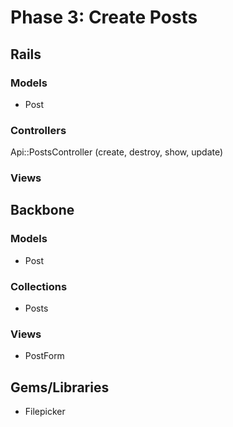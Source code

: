 # Phase 3: Create Posts

## Rails
### Models
* Post

### Controllers
Api::PostsController (create, destroy, show, update)

### Views

## Backbone
### Models
* Post

### Collections
* Posts

### Views
* PostForm

## Gems/Libraries
* Filepicker
